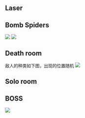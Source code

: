 ## Laser

## Bomb Spiders
![](https://oss.kimidayo.cn/img/bomb-spiders-1.webp)
![](https://oss.kimidayo.cn/img/bomb-spiders-2.webp)

## Death room
敌人的种类如下图，出现的位置随机
![](https://oss.kimidayo.cn/img/death-room.webp)

## Solo room

## BOSS
![](https://oss.kimidayo.cn/img/noemp.webp)